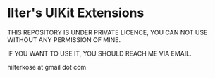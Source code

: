 # Ilter's UIKit Extensions

THIS REPOSITORY IS UNDER PRIVATE LICENCE, YOU CAN NOT USE WITHOUT ANY PERMISSION OF MINE. 

IF YOU WANT TO USE IT, YOU SHOULD REACH ME VIA EMAIL.

hilterkose at gmail dot com
